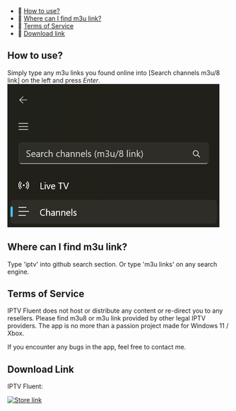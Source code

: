 - 🚀 [How to use?](#how-to-use)
- 🚀 [Where can I find m3u link?](#where-can-i-find-m3u-link)
- 🚀 [Terms of Service](#terms-of-services)
- 🚀 [Download link](#download-link)

## How to use?

Simply type any m3u links you found online into [Search channels m3u/8 link] on the left and press _Enter_.
![VLC Network Panel](https://github.com/JimmyRespawn/IPTV-Fluent/blob/main/SearchSectionIPTVFluent.png?raw=true)

## Where can I find m3u link?

Type 'iptv' into github search section.
Or type 'm3u links' on any search engine.

## Terms of Service
IPTV Fluent does not host or distribute any content or re-direct you to any resellers. Please find m3u8 or m3u link provided by other legal IPTV providers.
The app is no more than a passion project made for Windows 11 / Xbox.

If you encounter any bugs in the app, feel free to contact me.

## Download Link
IPTV Fluent:  
<p align="left">
  <a href="https://www.microsoft.com/store/productId/9PKMDLWBC8ZJ?ocid=pdpshare" target="_blank">
    <img src="https://github.com/jenius-apps/ambie/raw/main/images/storeBadge.png" width="200" alt="Store link" />
  </a>
</p>

